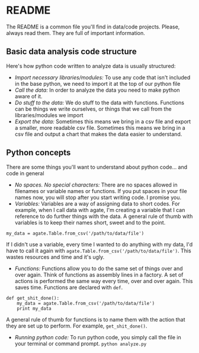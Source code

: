 # README

The README is a common file you'll find in data/code projects. Please, always read them. They are full of important information.

## Basic data analysis code structure

Here's how python code written to analyze data is usually structured:

- *Import necessary libraries/modules:* To use any code that isn't included in the base python, we need to import it at the top of our python file
- *Call the data:* In order to analyze the data you need to make python aware of it.
- *Do stuff to the data:* We do stuff to the data with functions. Functions can be things we write ourselves, or things that we call from the libraries/modules we import
- *Export the data:* Sometimes this means we bring in a csv file and export a smaller, more readable csv file. Sometimes this means we bring in a csv file and output a chart that makes the data easier to understand.

## Python concepts

There are some things you'll want to understand about python code... and code in general

- *No spaces. No special characters:* There are no spaces allowed in filenames or variable names or functions. If you put spaces in your file names now, you will stop after you start writing code. I promise you.
- *Variables:* Variables are a way of assigning data to short codes. For example, when I call data with agate, I'm creating a variable that I can reference to do further things with the data. A general rule of thumb with variables is to keep their names short, sweet and to the point.
```
my_data = agate.Table.from_csv('/path/to/data/file')
```
If I didn't use a variable, every time I wanted to do anything with my data, I'd have to call it again with `agate.Table.from_csv('/path/to/data/file')`. This wastes resources and time and it's ugly.
- *Functions:* Functions allow you to do the same set of things over and over again. Think of functions as assembly lines in a factory. A set of actions is performed the same way every time, over and over again. This saves time. Functions are declared with `def`.
```
def get_shit_done():
    my_data = agate.Table.from_csv('/path/to/data/file')
    print my_data
```
A general rule of thumb for functions is to name them with the action that they are set up to perform. For example, `get_shit_done()`.
- *Running python code:* To run python code, you simply call the file in your terminal or command prompt. 
`python analyze.py`







